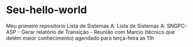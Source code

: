 # Seu-hello-world
Meu primeiro repositorio
Lista de Sistemas A: Lista de Sistemas A: SNGPC- ASP - Gerar relatório de Transição - Reunião com Marcio (técnico que detém maior conhecimento) agendado para terça-feira as 11h
